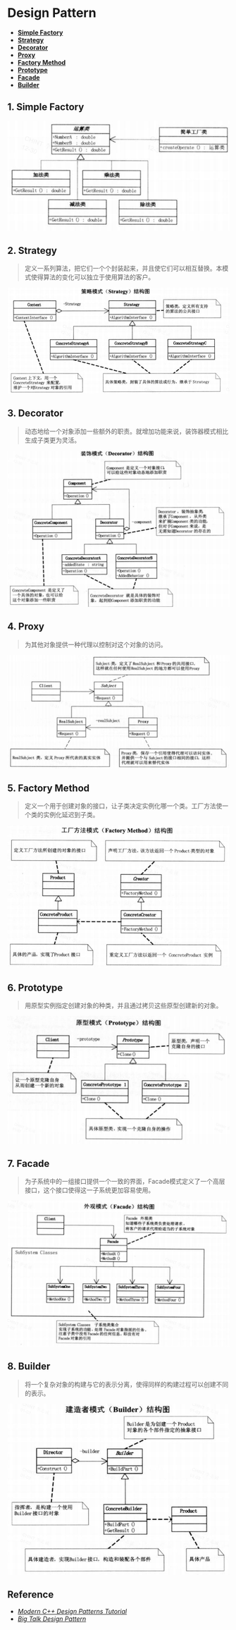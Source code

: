 # Design Pattern

- [**Simple Factory**](SimpleFactory)
- [**Strategy**](Strategy)
- [**Decorator**](Decorator)
- [**Proxy**](Proxy)
- [**Factory Method**](FactoryMethod)
- [**Prototype**](Prototype)
- [**Facade**](Facade)
- [**Builder**](Builder)

## 1. Simple Factory

![Simple Factory Pattern UML](.fig/SimpleFactory.png)

## 2. Strategy

> 定义一系列算法，把它们一个个封装起来，并且使它们可以相互替换。本模式使得算法的变化可以独立于使用算法的客户。

![Strategy Pattern UML](.fig/Strategy.png)

## 3. Decorator

> 动态地给一个对象添加一些额外的职责。就增加功能来说，装饰器模式相比生成子类更为灵活。

![Decorator Pattern UML](.fig/Decorator.png)

## 4. Proxy

> 为其他对象提供一种代理以控制对这个对象的访问。

![Proxy Pattern UML](.fig/Proxy.png)

## 5. Factory Method

> 定义一个用于创建对象的接口，让子类决定实例化哪一个类。工厂方法使一个类的实例化延迟到子类。

![Factory Method Pattern UML](.fig/FactoryMethod.png)

## 6. Prototype

> 用原型实例指定创建对象的种类，并且通过拷贝这些原型创建新的对象。

![Prototype Pattern UML](.fig/Prototype.png)

## 7. Facade

> 为子系统中的一组接口提供一个一致的界面，Facade模式定义了一个高层接口，这个接口使得这一子系统更加容易使用。

![Facade Pattern UML](.fig/Facade.png)

## 8. Builder

> 将一个复杂对象的构建与它的表示分离，使得同样的构建过程可以创建不同的表示。

![Builder Pattern UML](.fig/Builder.png)

## Reference

- [*Modern C++ Design Patterns Tutorial*](https://www.geeksforgeeks.org/modern-c-design-patterns-tutorial/)
- [*Big Talk Design Pattern*](https://gitee.com/ChesterLeeRepo/book-shelf/blob/master/CommonSoftwareDesign/%E5%A4%A7%E8%AF%9D%E6%95%B0%E6%8D%AE%E7%BB%93%E6%9E%84%20(%E7%A8%8B%E6%9D%B0%E8%91%97)%20(Z-Library).pdf)
